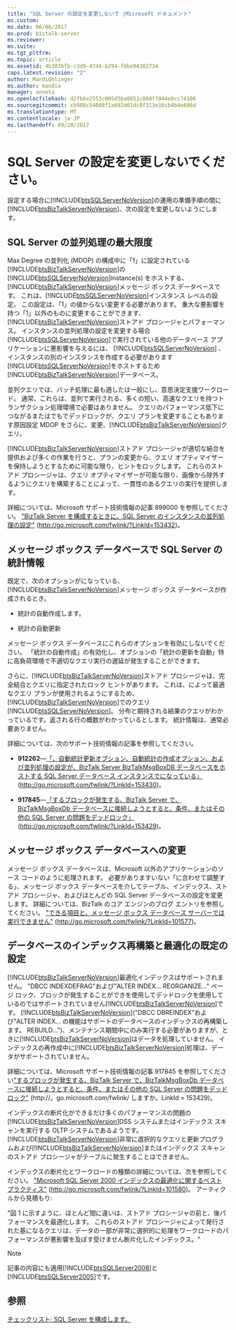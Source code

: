 ```yaml
---
title: "SQL Server の設定を変更しないで |Microsoft ドキュメント"
ms.custom: 
ms.date: 06/08/2017
ms.prod: biztalk-server
ms.reviewer: 
ms.suite: 
ms.tgt_pltfrm: 
ms.topic: article
ms.assetid: 4b383bfb-c3d9-47d4-b294-f6be94302734
caps.latest.revision: "2"
author: MandiOhlinger
ms.author: mandia
manager: anneta
ms.openlocfilehash: d2fb6e2553c005d3ba8651c860ff844e8cc74106
ms.sourcegitcommit: cb908c540d8f1a692d01dc8f313e16cb4b4e696d
ms.translationtype: MT
ms.contentlocale: ja-JP
ms.lasthandoff: 09/20/2017
---
```

# <a name="sql-server-settings-that-should-not-be-changed"></a>SQL Server の設定を変更しないでください。
設定する場合に[!INCLUDE[btsSQLServerNoVersion](../includes/btssqlservernoversion-md.md)]の運用の準備手順の間に[!INCLUDE[btsBizTalkServerNoVersion](../includes/btsbiztalkservernoversion-md.md)]、次の設定を変更しないようにします。  
  
## <a name="sql-server-max-degree-of-parallelism"></a>SQL Server の並列処理の最大限度  
 Max Degree の並列化 (MDOP) の構成中に「1」に設定されている[!INCLUDE[btsBizTalkServerNoVersion](../includes/btsbiztalkservernoversion-md.md)]の[!INCLUDE[btsSQLServerNoVersion](../includes/btssqlservernoversion-md.md)]instance(s) をホストする、[!INCLUDE[btsBizTalkServerNoVersion](../includes/btsbiztalkservernoversion-md.md)]メッセージ ボックス データベースです。 これは、[!INCLUDE[btsSQLServerNoVersion](../includes/btssqlservernoversion-md.md)]インスタンス レベルの設定。 この設定は、「1」の値からない変更する必要があります。 重大な悪影響を持つ「1」以外のものに変更することができます、[!INCLUDE[btsBizTalkServerNoVersion](../includes/btsbiztalkservernoversion-md.md)]ストアド プロシージャとパフォーマンス。 インスタンスの並列処理の設定を変更する場合[!INCLUDE[btsSQLServerNoVersion](../includes/btssqlservernoversion-md.md)]で実行されている他のデータベース アプリケーションに悪影響を与えるには、 [!INCLUDE[btsSQLServerNoVersion](../includes/btssqlservernoversion-md.md)] 、インスタンスの別のインスタンスを作成する必要があります[!INCLUDE[btsSQLServerNoVersion](../includes/btssqlservernoversion-md.md)]をホストするため[!INCLUDE[btsBizTalkServerNoVersion](../includes/btsbiztalkservernoversion-md.md)]データベース。  
  
 並列クエリでは、バッチ処理に最も適したは一般にし、意思決定支援ワークロード。 通常、これらは、並列で実行される、多くの短い、高速なクエリを持つトランザクション処理環境で必要はありません。 クエリのパフォーマンス低下につながるまたはでもでデッドロックが、クエリ プランを変更することもあります原因設定 MDOP をさらに、変更、[!INCLUDE[btsBizTalkServerNoVersion](../includes/btsbiztalkservernoversion-md.md)]クエリ。  
  
 [!INCLUDE[btsBizTalkServerNoVersion](../includes/btsbiztalkservernoversion-md.md)]ストアド プロシージャが適切な結合を提供および多くの作業を行うと、プランの変更から、クエリ オプティマイザーを保持しようとするために可能な限り、ヒントをロックします。 これらのストアド プロシージャは、クエリ オプティマイザーが可能な限り、画像から除外するようにクエリを構築することによって、一貫性のあるクエリの実行を提供します。  
  
 詳細については、Microsoft サポート技術情報の記事 899000 を参照してください。 ["BizTalk Server を構成するときに、SQL Server のインスタンスの並列処理の設定"](http://go.microsoft.com/fwlink/?LinkId=153432) (http://go.microsoft.com/fwlink/?LinkId=153432)。  
  
## <a name="sql-server-statistics-on-the-messagebox-database"></a>メッセージ ボックス データベースで SQL Server の統計情報  
 既定で、次のオプションがになっている、[!INCLUDE[btsBizTalkServerNoVersion](../includes/btsbiztalkservernoversion-md.md)]メッセージ ボックス データベースが作成されるとき。  
  
-   統計の自動作成します。  
  
-   統計の自動更新  
  
 メッセージ ボックス データベースにこれらのオプションを有効にしないでください。 「統計の自動作成」の有効化し、オプションの「統計の更新を自動」特に高負荷環境で不適切なクエリ実行の遅延が発生することができます。  
  
 さらに、[!INCLUDE[btsBizTalkServerNoVersion](../includes/btsbiztalkservernoversion-md.md)]ストアド プロシージャは、完全結合とクエリに指定されたロック ヒントがあります。 これは、によって最適なクエリ プランが使用されるようにするため、[!INCLUDE[btsBizTalkServerNoVersion](../includes/btsbiztalkservernoversion-md.md)]でのクエリ[!INCLUDE[btsSQLServerNoVersion](../includes/btssqlservernoversion-md.md)]。 分布と期待される結果のクエリがわかっているです。返される行の概数がわかっているとします。 統計情報は、通常必要ありません。  
  
 詳細については、次のサポート技術情報の記事を参照してください。  
  
-   **912262**—[「、自動統計更新オプション、自動統計の作成オプション、および並列処理の設定が、BizTalk Server BizTalkMsgBoxDB データベースをホストする SQL Server データベース インスタンスでになっている」](http://go.microsoft.com/fwlink/?LinkId=153430)(http://go.microsoft.com/fwlink/?LinkId=153430)。  
  
-   **917845**—[「するブロックが発生する、BizTalk Server で、BizTalkMsgBoxDb データベースに接続しようとすると、条件、またはその他の SQL Server の問題をデッドロック」](http://go.microsoft.com/fwlink/?LinkId=153429) (http://go.microsoft.com/fwlink/?LinkId=153429)。  
  
## <a name="changes-to-the-messagebox-database"></a>メッセージ ボックス データベースへの変更  
 メッセージ ボックス データベースは、Microsoft 以外のアプリケーションのソース コードのように処理されます。 必要がありますいない「に合わせて調整する」、メッセージ ボックス データベースを介してテーブル、インデックス、ストアド プロシージャ、およびほとんどの SQL Server データベースの設定を変更します。 詳細については、BizTalk のコア エンジンのブログ エントリを参照してください。 ["できる項目と、メッセージ ボックス データベース サーバーでは実行できません"](http://go.microsoft.com/fwlink/?LinkId=101577) (http://go.microsoft.com/fwlink/?LinkId=101577)。  
  
## <a name="default-settings-for-the-database-index-rebuilds-and-defragmentation"></a>データベースのインデックス再構築と最適化の既定の設定  
 [!INCLUDE[btsBizTalkServerNoVersion](../includes/btsbiztalkservernoversion-md.md)]最適化インデックスはサポートされません。 "DBCC INDEXDEFRAG"および"ALTER INDEX… REORGANIZE..." ページ ロック、ブロックが発生することができを使用してデッドロックを使用しているのではサポートされていません[!INCLUDE[btsBizTalkServerNoVersion](../includes/btsbiztalkservernoversion-md.md)]です。 [!INCLUDE[btsBizTalkServerNoVersion](../includes/btsbiztalkservernoversion-md.md)]("DBCC DBREINDEX"および"ALTER INDEX... の機能はサポートのデータベースのインデックスの再構築します。 REBUILD...")、メンテナンス期間中にのみ実行する必要がありますが、ときに[!INCLUDE[btsBizTalkServerNoVersion](../includes/btsbiztalkservernoversion-md.md)]はデータを処理していません。 インデックスの再作成中に[!INCLUDE[btsBizTalkServerNoVersion](../includes/btsbiztalkservernoversion-md.md)]処理は、データがサポートされていません。  
  
 詳細については、Microsoft サポート技術情報の記事 917845 を参照してください["するブロックが発生する、BizTalk Server で、BizTalkMsgBoxDb データベースに接続しようとすると、条件、またはその他の SQL Server の問題をデッドロック"](http://go.microsoft.com/fwlink/?LinkId=153429) (http://。go.microsoft.com/fwlink/ しますか。LinkId = 153429)。  
  
 インデックスの断片化ができるだけ多くのパフォーマンスの問題の[!INCLUDE[btsBizTalkServerNoVersion](../includes/btsbiztalkservernoversion-md.md)]DSS システムまたはインデックス スキャンを実行する OLTP システムであるようです。 [!INCLUDE[btsBizTalkServerNoVersion](../includes/btsbiztalkservernoversion-md.md)]非常に選択的なクエリと更新プログラムおよび[!INCLUDE[btsBizTalkServerNoVersion](../includes/btsbiztalkservernoversion-md.md)]またはインデックス スキャンのストアド プロシージャがテーブルに発生することはできません。  
  
 インデックスの断片化とワークロードの種類の詳細については、次を参照してください。 ["Microsoft SQL Server 2000 インデックスの最適化に関するベスト プラクティス"](http://go.microsoft.com/fwlink/?LinkId=101580) (http://go.microsoft.com/fwlink/?LinkId=101580)。 アーティクルから見積もり:  
  
 "図 1 に示すように、ほとんど間に違いは、ストアド プロシージャの前と、後パフォーマンスを最適化します。 これらのストアド プロシージャによって発行された基になるクエリは、データの一部が非常に選択的に処理をワークロードのパフォーマンスが悪影響を及ぼす受けません断片化したインデックス。"  
  
> [!NOTE]  
>  記事の内容にも適用[!INCLUDE[btsSQLServer2008](../includes/btssqlserver2008-md.md)]と[!INCLUDE[btsSQLServer2005](../includes/btssqlserver2005-md.md)]です。  
  
## <a name="see-also"></a>参照  
 [チェックリスト: SQL Server を構成します。](~/technical-guides/checklist-configuring-sql-server.md)